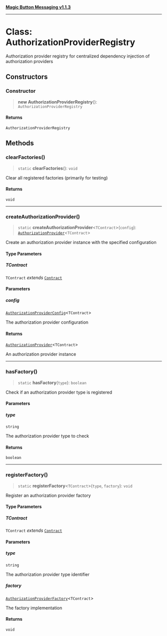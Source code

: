 [**Magic Button Messaging v1.1.3**](../README.md)

***

# Class: AuthorizationProviderRegistry

Authorization provider registry for centralized dependency injection of authorization providers

## Constructors

### Constructor

> **new AuthorizationProviderRegistry**(): `AuthorizationProviderRegistry`

#### Returns

`AuthorizationProviderRegistry`

## Methods

### clearFactories()

> `static` **clearFactories**(): `void`

Clear all registered factories (primarily for testing)

#### Returns

`void`

***

### createAuthorizationProvider()

> `static` **createAuthorizationProvider**\<`TContract`\>(`config`): [`AuthorizationProvider`](../type-aliases/AuthorizationProvider.md)\<`TContract`\>

Create an authorization provider instance with the specified configuration

#### Type Parameters

##### TContract

`TContract` *extends* [`Contract`](../type-aliases/Contract.md)

#### Parameters

##### config

[`AuthorizationProviderConfig`](../interfaces/AuthorizationProviderConfig.md)\<`TContract`\>

The authorization provider configuration

#### Returns

[`AuthorizationProvider`](../type-aliases/AuthorizationProvider.md)\<`TContract`\>

An authorization provider instance

***

### hasFactory()

> `static` **hasFactory**(`type`): `boolean`

Check if an authorization provider type is registered

#### Parameters

##### type

`string`

The authorization provider type to check

#### Returns

`boolean`

***

### registerFactory()

> `static` **registerFactory**\<`TContract`\>(`type`, `factory`): `void`

Register an authorization provider factory

#### Type Parameters

##### TContract

`TContract` *extends* [`Contract`](../type-aliases/Contract.md)

#### Parameters

##### type

`string`

The authorization provider type identifier

##### factory

[`AuthorizationProviderFactory`](../interfaces/AuthorizationProviderFactory.md)\<`TContract`\>

The factory implementation

#### Returns

`void`
